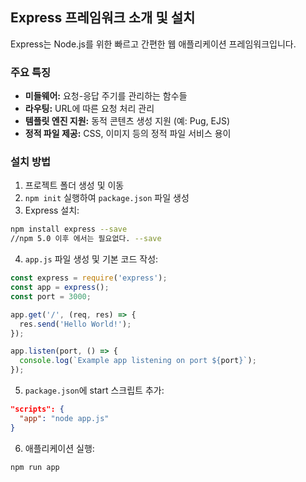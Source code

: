 ## Express 프레임워크 소개 및 설치

Express는 Node.js를 위한 빠르고 간편한 웹 애플리케이션 프레임워크입니다.

### 주요 특징

- **미들웨어:** 요청-응답 주기를 관리하는 함수들
- **라우팅:** URL에 따른 요청 처리 관리
- **템플릿 엔진 지원:** 동적 콘텐츠 생성 지원 (예: Pug, EJS)
- **정적 파일 제공:** CSS, 이미지 등의 정적 파일 서비스 용이

### 설치 방법

1. 프로젝트 폴더 생성 및 이동
2. `npm init` 실행하여 `package.json` 파일 생성
3. Express 설치:

```bash
npm install express --save
//npm 5.0 이후 에서는 필요없다. --save
```

4. `app.js` 파일 생성 및 기본 코드 작성:

```javascript
const express = require('express');
const app = express();
const port = 3000;

app.get('/', (req, res) => {
  res.send('Hello World!');
});

app.listen(port, () => {
  console.log(`Example app listening on port ${port}`);
});
```

5. `package.json`에 start 스크립트 추가:

```json
"scripts": {
  "app": "node app.js"
}
```

6. 애플리케이션 실행:

```bash
npm run app
```

